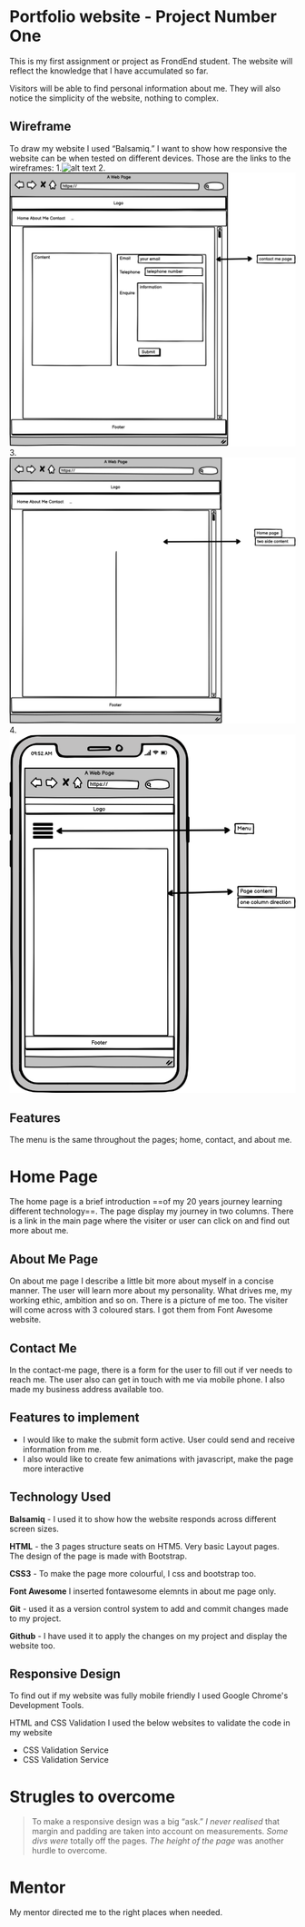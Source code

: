 # Portfolio website - **Project Number One**

This is my first assignment or project as FrondEnd student. The website will reflect the knowledge that I have accumulated  so far. 

Visitors will be able to find personal information about me. They will also notice the simplicity of the website, nothing to complex. 

## Wireframe
To draw my website I used “Balsamiq.” I want to show how responsive the website can be when tested on different devices. Those are the  links to the wireframes:
1.![alt text](.../desktopaboutpage.png)
2.![alt text](static/wireframes/desktopcontactpage.png)
3.![alt text](static/wireframes/desktoppage.png)
4.![alt text](static/wireframes/mobilehomepage.png)

## Features
The menu is the same throughout the pages; home, contact, and about me. 

# Home Page
The home page is a brief introduction ==of my 20 years journey learning different technology==. The page display my journey in two columns. There is a link in the main page where the visiter or user can click on and find out more about me.

## About Me Page
On about me page I describe a little bit more about myself in a concise manner.
The user will learn more about my personality. What drives me, my working ethic, ambition and so on. There is a picture of me too. 
The visiter will come across with 3 coloured stars. I got them from Font Awesome website.

## Contact Me
In the contact-me page, there is a form for the user to fill out if ver needs to reach me. The user also can get in touch with me via mobile phone. I also made my business address available too.

## Features to implement 
- I would like to make the submit form active. User could send and receive information from me.
- I also would like to create few animations with javascript, make the page more interactive

## Technology Used
**Balsamiq** - I used it to show how the website responds across different screen sizes. 

**HTML** - the 3 pages structure seats on HTM5. Very basic Layout pages. The design of the page is made with Bootstrap.

**CSS3** - To make the page more colourful, I css and bootstrap too.  

**Font Awesome** 
I inserted fontawesome elemnts in about me page only.

**Git** - used it as a version control system to add and commit changes made to my project.

**Github** -  I have used it to apply the changes on my project and display the website too.

## Responsive Design 
To find out if my website was fully mobile friendly I used Google Chrome's Development Tools. 

HTML and CSS Validation 
I used the below websites to validate the code in my website
- CSS Validation Service
- CSS Validation Service

# Strugles to overcome

> To make a responsive design was a big “ask.” 
*I never realised* that margin and padding are taken into account on measurements. 
*Some divs were* totally off the pages. 
*The height of the page* was another hurdle to overcome. 


# Mentor
My mentor directed me to the right places when needed. 
